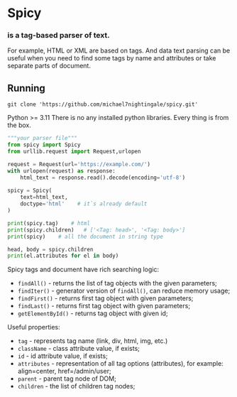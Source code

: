 # Spicy
### is a tag-based parser of text. 
For example, HTML or XML are based on tags. And data text parsing can be useful when
you need to find some tags by name and attributes or take separate parts of document. 

## Running

```commandline
git clone 'https://github.com/michael7nightingale/spicy.git' 
```

Python >= 3.11
There is no any installed python libraries. Every thing is from the box.
```python
"""your parser file"""
from spicy import Spicy
from urllib.request import Request,urlopen

request = Request(url='https://example.com/')
with urlopen(request) as response:
    html_text = response.read().decode(encoding='utf-8')
    
spicy = Spicy(
    text=html_text, 
    doctype='html'    # it`s already default
)

print(spicy.tag)    # html
print(spicy.children)   # ['<Tag: head>', '<Tag: body>']
print(spicy)    # all the document in string type

head, body = spicy.children
print(el.attributes for el in body)

```


Spicy tags and document have rich searching logic: 
- `findAll()` - returns the list of tag objects with the given parameters;
- `findIter()` - generator version of `findAll()`, can reduce memory usage;
- `findFirst()` - returns first tag object with given parameters;
- `findLast()` - returns first tag object with given parameters;
- `getElementById()` - returns tag object with given id;

Useful properties:
- `tag`  - represents tag name (link, div, html, img, etc.)
- `className` - class attribute value, if exists;
- `id` - id attribute value, if exists;
- `attributes` - representation of all tag options (attributes), for example: align=center, href=/admin/user;
- `parent` - parent tag node of DOM;
- `children` - the list of children tag nodes;

